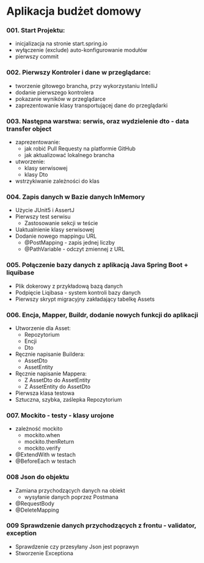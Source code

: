 # Aplikacja budżet domowy

### 001. Start Projektu:

- inicjalizacja na stronie start.spring.io
- wyłączenie (exclude) auto-konfigurowanie modułów
- pierwszy commit

### 002. Pierwszy Kontroler i dane w przeglądarce:

- tworzenie gitowego brancha, przy wykorzystaniu IntelliJ
- dodanie pierwszego kontrolera
- pokazanie wyników w przeglądarce
- zaprezentowanie klasy transportującej dane do przeglądarki

### 003. Następna warstwa: serwis, oraz wydzielenie dto - data transfer object

- zaprezentowanie:
    - jak robić Pull Requesty na platformie GitHub
    - jak aktualizować lokalnego brancha
- utworzenie:
    - klasy serwisowej
    - klasy Dto
- wstrzykiwanie zależności do klas

### 004. Zapis danych w Bazie danych InMemory

- Użycie JUnit5 i AssertJ
- Pierwszy test serwisu
    - Zastosowanie sekcji w teście
- Uaktualnienie klasy serwisowej
- Dodanie nowego mappingu URL
    - @PostMapping - zapis jednej liczby
    - @PathVariable - odczyt zmiennej z URL

### 005. Połączenie bazy danych z aplikacją Java Spring Boot + liquibase

- Plik dokerowy z przykładową bazą danych
- Podpięcie Liqibasa - system kontroli bazy danych
- Pierwszy skrypt migracyjny zakładający tabelkę Assets

### 006. Encja, Mapper, Buildr, dodanie nowych funkcji do aplikacji

- Utworzenie dla Asset:
    - Repozytorium
    - Encji
    - Dto
- Ręcznie napisanie Buildera:
    - AssetDto
    - AssetEntity
- Ręcznie napisanie Mappera:
    - Z AssetDto do AssetEntity
    - Z AssetEntity do AssetDto
- Pierwsza klasa testowa
- Sztuczna, szybka, zaślepka Repozytorium

### 007. Mockito - testy - klasy urojone

- zależność mockito
  - mockito.when
  - mockito.thenReturn
  - mockito.verify
- @ExtendWith w testach
- @BeforeEach w testach

### 008 Json do objektu

- Zamiana przychodzących danych na obiekt
  - wysyłanie danych poprzez Postmana 
- @RequestBody
- @DeleteMapping

### 009 Sprawdzenie danych przychodzących z frontu - validator, exception

- Sprawdzenie czy przesyłany Json jest poprawyn
- Stworzenie Exceptiona